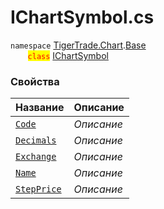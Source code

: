 
# IChartSymbol.cs
`namespace` [TigerTrade.Chart](../../../../TigerTrade.Chart.md).[Base](../../../../TigerTrade.Chart/Base.md)  
&nbsp;&nbsp;&nbsp;&nbsp;&nbsp;&nbsp;&nbsp;<mark style="color:red;">`class`</mark> [IChartSymbol](../../IChartSymbol.cs.md)

### Свойства
| Название | Описание |
| --- | --- |
| [`Code`](./Свойства/Code.md) | *Описание* |
| [`Decimals`](./Свойства/Decimals.md) | *Описание* |
| [`Exchange`](./Свойства/Exchange.md) | *Описание* |
| [`Name`](./Свойства/Name.md) | *Описание* |
| [`StepPrice`](./Свойства/StepPrice.md) | *Описание* |
